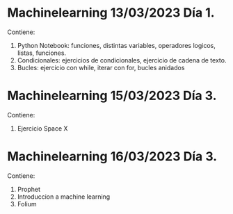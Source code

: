 # Machinelearning 13/03/2023 Día 1.

Contiene: 

1. Python Notebook: funciones, distintas variables, operadores logicos, listas, funciones.
2. Condicionales: ejercicios de condicionales, ejercicio de cadena de texto. 
3. Bucles: ejercicio con while, iterar con for, bucles anidados


# Machinelearning 15/03/2023 Día 3.

Contiene: 

1. Ejercicio Space X 


# Machinelearning 16/03/2023 Día 3.

Contiene:

1. Prophet
2. Introduccion a machine learning
3. Folium
